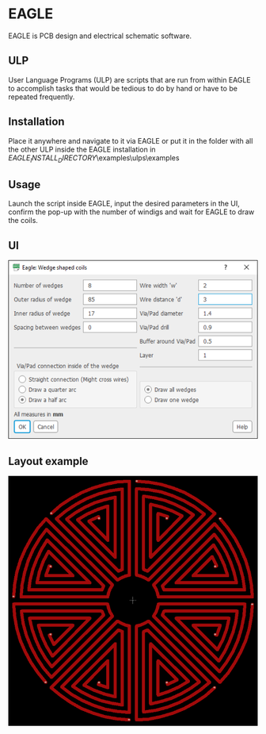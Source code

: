 # EAGLE

EAGLE is PCB design and electrical schematic software.

## ULP
User Language Programs (ULP) are scripts that are run from within EAGLE to accomplish tasks that would be tedious to do by hand or have to be repeated frequently.

## Installation
Place it anywhere and navigate to it via EAGLE or put it in the folder with all the other ULP inside the EAGLE installation in $EAGLE_INSTALL_DIRECTORY$\examples\ulps\examples

## Usage
Launch the script inside EAGLE, input the desired parameters in the UI, confirm the pop-up with the number of windigs and wait for EAGLE to draw the coils.

## UI
![large](images/UI_Screenshot2.png)

## Layout example
![](images/ExampleLayout.png)
